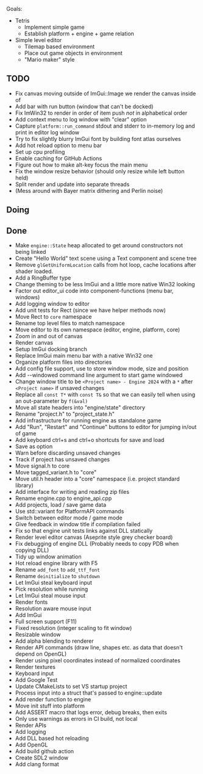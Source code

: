 Goals:
- Tetris
  - Implement simple game
  - Establish platform + engine + game relation
- Simple level editor
  - Tilemap based environment
  - Place out game objects in environment
  - "Mario maker" style

## TODO
- Fix canvas moving outside of ImGui::Image we render the canvas inside of
- Add bar with run button (window that can't be docked)
- Fix ImWin32 to render in order of item push _not_ in alphabetical order
- Add context menu to log window with "clear" option
- Capture `platform::run_command` stdout and stderr to in-memory log and print in editor log window
- Try to fix slightly blurry ImGui font by building font atlas ourselves
- Add hot reload option to menu bar
- Set up cpu profiling
- Enable caching for GitHub Actions
- Figure out how to make alt-key focus the main menu
- Fix the window resize behavior (should only resize while left button held)
- Split render and update into separate threads
- (Mess around with Bayer matrix dithering and Perlin noise)

## Doing

## Done
- Make `engine::State` heap allocated to get around constructors not being linked
- Create "Hello World" text scene using a Text component and scene tree
- Remove `glGetUniformLocation` calls from hot loop, cache locations after shader loaded.
- Add a RingBuffer type
- Change theming to be less ImGui and a little more native Win32 looking
- Factor out editor_ui code into component-functions (menu bar, windows)
- Add logging window to editor
- Add unit tests for Rect (since we have helper methods now)
- Move Rect to `core` namespace
- Rename top level files to match namespace
- Move editor to its own namespace (editor, engine, platform, core)
- Zoom in and out of canvas
- Render canvas
- Setup ImGui docking branch
- Replace ImGui main menu bar with a native Win32 one
- Organize platform files into directories
- Add config file support, use to store window mode, size and position
- Add --windowed command line argument to start game windowed
- Change window title to be `<Project name> - Engine 2024` with a `*` after `<Project name>` if unsaved changes
- Replace all `const T*` with `const T&` so that we can easily tell when using an out-parameter by `f(&val)`
- Move all state headers into "engine/state" directory
- Rename "project.h" to "project_state.h"
- Add infrastructure for running engine as standalone game
- Add "Run", "Restart" and "Continue" buttons to editor for jumping in/out of game
- Add keyboard ctrl+s and ctrl+o shortcuts for save and load
- Save as option
- Warn before discarding unsaved changes
- Track if project has unsaved changes
- Move signal.h to core
- Move tagged_variant.h to "core"
- Move util.h header into a "core" namespace (i.e. project standard library)
- Add interface for writing and reading zip files
- Rename engine.cpp to engine_api.cpp
- Add projects, load / save game data
- Use std::variant for PlatformAPI commands
- Switch between editor mode / game mode
- Give feedback in window title if compilation failed
- Fix so that engine unit tests links against DLL statically
- Render level editor canvas (Aseprite style grey checker board)
- Fix debugging of engine DLL (Probably needs to copy PDB when copying DLL)
- Tidy up window animation
- Hot reload engine library with F5
- Rename `add_font` to `add_ttf_font`
- Rename `deinitialize` to `shutdown`
- Let ImGui steal keyboard input
- Pick resolution while running
- Let ImGui steal mouse input
- Render fonts
- Resolution aware mouse input
- Add ImGui
- Full screen support (F11)
- Fixed resolution (integer scaling to fit window)
- Resizable window
- Add alpha blending to renderer
- Render API commands (draw line, shapes etc. as data that doesn't depend on OpenGL)
- Render using pixel coordinates instead of normalized coordinates
- Render textures
- Keyboard input
- Add Google Test
- Update CMakeLists to set VS startup project
- Process input into a struct that's passed to engine::update
- Add render function to engine
- Move init stuff into platform
- Add ASSERT macro that logs error, debug breaks, then exits
- Only use warnings as errors in CI build, not local
- Render APIs
- Add logging
- Add DLL based hot reloading
- Add OpenGL
- Add build github action
- Create SDL2 window
- Add clang format

